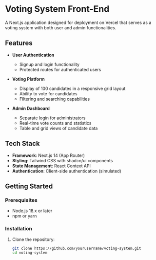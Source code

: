 # Voting System Front-End

A Next.js application designed for deployment on Vercel that serves as a voting system with both user and admin functionalities.

## Features

- **User Authentication**
  - Signup and login functionality
  - Protected routes for authenticated users

- **Voting Platform**
  - Display of 100 candidates in a responsive grid layout
  - Ability to vote for candidates
  - Filtering and searching capabilities

- **Admin Dashboard**
  - Separate login for administrators
  - Real-time vote counts and statistics
  - Table and grid views of candidate data

## Tech Stack

- **Framework**: Next.js 14 (App Router)
- **Styling**: Tailwind CSS with shadcn/ui components
- **State Management**: React Context API
- **Authentication**: Client-side authentication (simulated)

## Getting Started

### Prerequisites

- Node.js 18.x or later
- npm or yarn

### Installation

1. Clone the repository:
   ```bash
   git clone https://github.com/yourusername/voting-system.git
   cd voting-system

